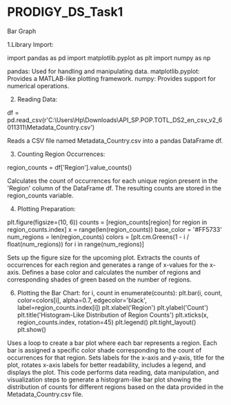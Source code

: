 # PRODIGY_DS_Task1
Bar Graph




1.Library Import:


import pandas as pd
import matplotlib.pyplot as plt
import numpy as np


pandas: Used for handling and manipulating data.
matplotlib.pyplot: Provides a MATLAB-like plotting framework.
numpy: Provides support for numerical operations.


2. Reading Data:
   
df = pd.read_csv(r'C:\Users\Hp\Downloads\API_SP.POP.TOTL_DS2_en_csv_v2_6011311\Metadata_Country.csv')

Reads a CSV file named Metadata_Country.csv into a pandas DataFrame df.

3. Counting Region Occurrences:
   
region_counts = df['Region'].value_counts()

Calculates the count of occurrences for each unique region present in the 'Region' column of the DataFrame df.
The resulting counts are stored in the region_counts variable.

4. Plotting Preparation:
   
plt.figure(figsize=(10, 6))
counts = [region_counts[region] for region in region_counts.index]
x = range(len(region_counts))
base_color = '#FF5733'
num_regions = len(region_counts)
colors = [plt.cm.Greens(1 - i / float(num_regions)) for i in range(num_regions)]

Sets up the figure size for the upcoming plot.
Extracts the counts of occurrences for each region and generates a range of x-values for the x-axis.
Defines a base color and calculates the number of regions and corresponding shades of green based on the number of regions.

6. Plotting the Bar Chart:
   for i, count in enumerate(counts):
    plt.bar(i, count, color=colors[i], alpha=0.7, edgecolor='black', label=region_counts.index[i])
plt.xlabel('Region')
plt.ylabel('Count')
plt.title('Histogram-Like Distribution of Region Counts')
plt.xticks(x, region_counts.index, rotation=45)
plt.legend()
plt.tight_layout()
plt.show()

Uses a loop to create a bar plot where each bar represents a region.
Each bar is assigned a specific color shade corresponding to the count of occurrences for that region.
Sets labels for the x-axis and y-axis, title for the plot, rotates x-axis labels for better readability, includes a legend, and displays the plot.
This code performs data reading, data manipulation, and visualization steps to generate a histogram-like bar plot showing the distribution of counts for different regions based on the data provided in the Metadata_Country.csv file.
